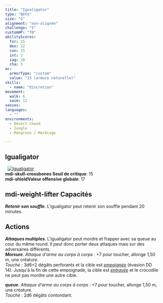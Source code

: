 ```yaml
---
title: "Igualigator"
type: "Bête"
size: "G"
alignment: "non-alignée"
challenge: "5"
customHP: "70"
abilityScores:
  for: 15
  dex: 12
  con: 15
  int: 2
  sag: 10
  cha: 5
ac:
  armorType: "custom"
  value: "13 (armure naturelle)"
skills:
  - name: "discretion"
movement:
  walk: 6
  swim: 12
senses:
languages:
  - ""
environments:
  - Désert chaud
  - Jungle
  - Mangrove / Marécage

---
```

## Igualigator
&nbsp;
[![Igualigator](https://www.douaratil.fr/illustrations/bete/igualigatorm.png)](https://www.douaratil.fr/illustrations/bete/igualigator.jpg)  
**<v-icon>mdi-skull-crossbones</v-icon> Seuil de critique**: 15      
**<v-icon>mdi-shield</v-icon>Valeur offensive globale**: 17   
## <v-icon>mdi-weight-lifter</v-icon> Capacités
_**Retenir son souffle**_. L'igualigator peut retenir son souffle pendant 20 minutes.

## Actions
_**Attaques multiples**_. L'igualigator peut mordre et frapper avec sa queue au cour du même round. Il peut donc porter deux attaques mais sur des adversaires différents.  
_**Morsure**_. _Attaque d'arme au corps à corps_ : +7 pour toucher, allonge 1,50 m, une créature.  
_Touché_ : 3d6+2 dégâts perforants et la cible est [_empoignée_](/gerer-la-sante-du-personnage/#empoigne) (évasion DD 14). Jusqu'à la fin de cette empoignade, la cible est [_entravée_](/gerer-la-sante-du-personnage/#entrave) et le crocodile ne peut pas mordre une autre cible.

_**queue**_. _Attaque d'arme au corps à corps_ : +7 pour toucher, allonge 1,50 m, une créature.  
_Touché_ : 2d6 dégâts contondant.

